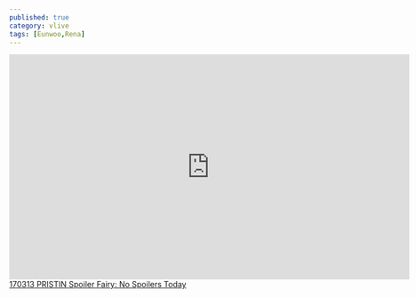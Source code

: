 ```yaml
---
published: true
category: vlive
tags: [Eunwoo,Rena]
---
```

<iframe src="http://www.vlive.tv/embed/16891" frameborder="no" scrolling="no" marginwidth="0" marginheight="0" WIDTH="720" HEIGHT="405" allowfullscreen></iframe><br /><a href="" target="_blank">170313 PRISTIN Spoiler Fairy: No Spoilers Today</a>